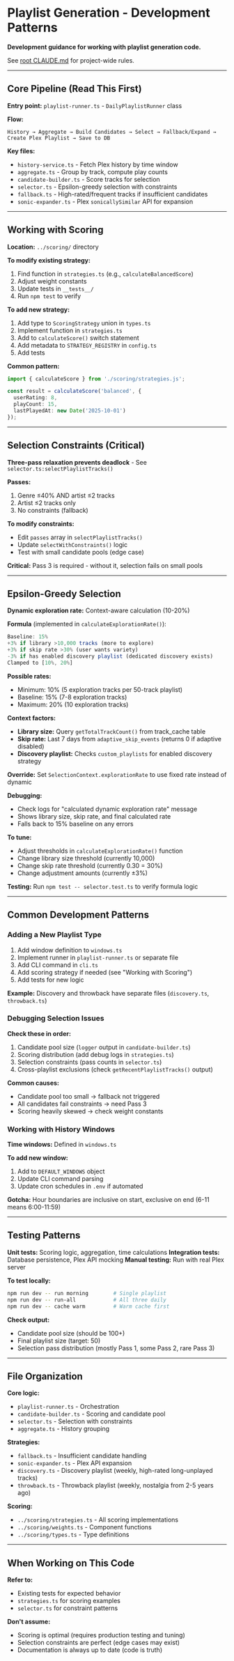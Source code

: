 # Playlist Generation - Development Patterns

**Development guidance for working with playlist generation code.**

See [root CLAUDE.md](../../CLAUDE.md) for project-wide rules.

---

## Core Pipeline (Read This First)

**Entry point:** `playlist-runner.ts` - `DailyPlaylistRunner` class

**Flow:**
```
History → Aggregate → Build Candidates → Select → Fallback/Expand → Create Plex Playlist → Save to DB
```

**Key files:**
- `history-service.ts` - Fetch Plex history by time window
- `aggregate.ts` - Group by track, compute play counts
- `candidate-builder.ts` - Score tracks for selection
- `selector.ts` - Epsilon-greedy selection with constraints
- `fallback.ts` - High-rated/frequent tracks if insufficient candidates
- `sonic-expander.ts` - Plex `sonicallySimilar` API for expansion

---

## Working with Scoring

**Location:** `../scoring/` directory

**To modify existing strategy:**
1. Find function in `strategies.ts` (e.g., `calculateBalancedScore`)
2. Adjust weight constants
3. Update tests in `__tests__/`
4. Run `npm test` to verify

**To add new strategy:**
1. Add type to `ScoringStrategy` union in `types.ts`
2. Implement function in `strategies.ts`
3. Add to `calculateScore()` switch statement
4. Add metadata to `STRATEGY_REGISTRY` in `config.ts`
5. Add tests

**Common pattern:**
```typescript
import { calculateScore } from './scoring/strategies.js';

const result = calculateScore('balanced', {
  userRating: 8,
  playCount: 15,
  lastPlayedAt: new Date('2025-10-01')
});
```

---

## Selection Constraints (Critical)

**Three-pass relaxation prevents deadlock** - See `selector.ts:selectPlaylistTracks()`

**Passes:**
1. Genre ≤40% AND artist ≤2 tracks
2. Artist ≤2 tracks only
3. No constraints (fallback)

**To modify constraints:**
- Edit `passes` array in `selectPlaylistTracks()`
- Update `selectWithConstraints()` logic
- Test with small candidate pools (edge case)

**Critical:** Pass 3 is required - without it, selection fails on small pools

---

## Epsilon-Greedy Selection

**Dynamic exploration rate:** Context-aware calculation (10-20%)

**Formula** (implemented in `calculateExplorationRate()`):
```typescript
Baseline: 15%
+3% if library >10,000 tracks (more to explore)
+3% if skip rate >30% (user wants variety)
-3% if has enabled discovery playlist (dedicated discovery exists)
Clamped to [10%, 20%]
```

**Possible rates:**
- Minimum: 10% (5 exploration tracks per 50-track playlist)
- Baseline: 15% (7-8 exploration tracks)
- Maximum: 20% (10 exploration tracks)

**Context factors:**
- **Library size:** Query `getTotalTrackCount()` from track_cache table
- **Skip rate:** Last 7 days from `adaptive_skip_events` (returns 0 if adaptive disabled)
- **Discovery playlist:** Checks `custom_playlists` for enabled discovery strategy

**Override:** Set `SelectionContext.explorationRate` to use fixed rate instead of dynamic

**Debugging:**
- Check logs for "calculated dynamic exploration rate" message
- Shows library size, skip rate, and final calculated rate
- Falls back to 15% baseline on any errors

**To tune:**
- Adjust thresholds in `calculateExplorationRate()` function
- Change library size threshold (currently 10,000)
- Change skip rate threshold (currently 0.30 = 30%)
- Change adjustment amounts (currently ±3%)

**Testing:** Run `npm test -- selector.test.ts` to verify formula logic

---

## Common Development Patterns

### Adding a New Playlist Type

1. Add window definition to `windows.ts`
2. Implement runner in `playlist-runner.ts` or separate file
3. Add CLI command in `cli.ts`
4. Add scoring strategy if needed (see "Working with Scoring")
5. Add tests for new logic

**Example:** Discovery and throwback have separate files (`discovery.ts`, `throwback.ts`)

### Debugging Selection Issues

**Check these in order:**
1. Candidate pool size (`logger` output in `candidate-builder.ts`)
2. Scoring distribution (add debug logs in `strategies.ts`)
3. Selection constraints (pass counts in `selector.ts`)
4. Cross-playlist exclusions (check `getRecentPlaylistTracks()` output)

**Common causes:**
- Candidate pool too small → fallback not triggered
- All candidates fail constraints → need Pass 3
- Scoring heavily skewed → check weight constants

### Working with History Windows

**Time windows:** Defined in `windows.ts`

**To add new window:**
1. Add to `DEFAULT_WINDOWS` object
2. Update CLI command parsing
3. Update cron schedules in `.env` if automated

**Gotcha:** Hour boundaries are inclusive on start, exclusive on end (6-11 means 6:00-11:59)

---

## Testing Patterns

**Unit tests:** Scoring logic, aggregation, time calculations
**Integration tests:** Database persistence, Plex API mocking
**Manual testing:** Run with real Plex server

**To test locally:**
```bash
npm run dev -- run morning        # Single playlist
npm run dev -- run-all            # All three daily
npm run dev -- cache warm         # Warm cache first
```

**Check output:**
- Candidate pool size (should be 100+)
- Final playlist size (target: 50)
- Selection pass distribution (mostly Pass 1, some Pass 2, rare Pass 3)

---

## File Organization

**Core logic:**
- `playlist-runner.ts` - Orchestration
- `candidate-builder.ts` - Scoring and candidate pool
- `selector.ts` - Selection with constraints
- `aggregate.ts` - History grouping

**Strategies:**
- `fallback.ts` - Insufficient candidate handling
- `sonic-expander.ts` - Plex API expansion
- `discovery.ts` - Discovery playlist (weekly, high-rated long-unplayed tracks)
- `throwback.ts` - Throwback playlist (weekly, nostalgia from 2-5 years ago)

**Scoring:**
- `../scoring/strategies.ts` - All scoring implementations
- `../scoring/weights.ts` - Component functions
- `../scoring/types.ts` - Type definitions

---

## When Working on This Code

**Refer to:**
- Existing tests for expected behavior
- `strategies.ts` for scoring examples
- `selector.ts` for constraint patterns

**Don't assume:**
- Scoring is optimal (requires production testing and tuning)
- Selection constraints are perfect (edge cases may exist)
- Documentation is always up to date (code is truth)
